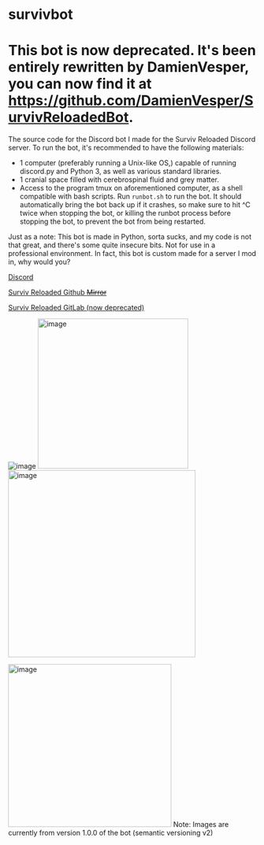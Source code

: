 # survivbot

# This bot is now deprecated. It's been entirely rewritten by DamienVesper, you can now find it at https://github.com/DamienVesper/SurvivReloadedBot.

The source code for the Discord bot I made for the Surviv Reloaded Discord server.
To run the bot, it's recommended to have the following materials:
- 1 computer (preferably running a Unix-like OS,) capable of running discord.py and Python 3, as well as various standard libraries.
- 1 cranial space filled with cerebrospinal fluid and grey matter.
- Access to the program tmux on aforementioned computer, as a shell compatible with bash scripts.
Run `runbot.sh` to run the bot. It should automatically bring the bot back up if it crashes, so make sure to hit ^C twice when stopping the bot, or killing the runbot process before stopping the bot, to prevent the bot from being restarted.

Just as a note: This bot is made in Python, sorta sucks, and my code is not that great, and there's some quite insecure bits.  Not for use in a professional environment. In fact, this bot is custom made for a server I mod in, why would you?


[Discord](https://discord.gg/K97hwBtwdm)

[Surviv Reloaded Github ~~Mirror~~](https://github.com/hsanger/survivreloaded)

[Surviv Reloaded GitLab (now deprecated)](https://gitlab.com/hasanger/survivreloaded)

![image](https://user-images.githubusercontent.com/69988679/221423093-4e0edf8d-4c8c-4505-ab7c-1beb66aa89c8.png)
<img width="305" alt="image" src="https://user-images.githubusercontent.com/69988679/221423106-ebcccea9-8560-43fb-82dd-a22fd2763f4a.png">
<img width="380" alt="image" src="https://user-images.githubusercontent.com/69988679/221423209-c82be73b-9233-458c-a0c1-9d8debdef3ee.png">

<img width="331" alt="image" src="https://user-images.githubusercontent.com/69988679/221423283-1d406426-b89e-4079-8b8d-adaa09fc8324.png">
Note: Images are currently from version 1.0.0 of the bot (semantic versioning v2)

